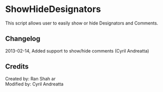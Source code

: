 # ShowHideDesignators
This script allows user to easily show or hide Designators and Comments.


## Changelog
2013-02-14, Added support to show/hide comments (Cyril Andreatta)


## Credits
Created by: Ran Shah ar\
Modified by: Cyril Andreatta
